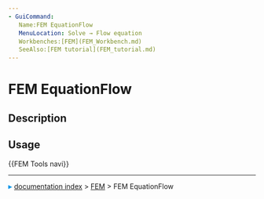 ```yaml
---
- GuiCommand:
   Name:FEM EquationFlow
   MenuLocation: Solve → Flow equation
   Workbenches:[FEM](FEM_Workbench.md)
   SeeAlso:[FEM tutorial](FEM_tutorial.md)
---
```


# FEM EquationFlow

## Description

## Usage




 {{FEM Tools navi}}



---
![](images/Right_arrow.png) [documentation index](../README.md) > [FEM](Category_FEM.md) > FEM EquationFlow
